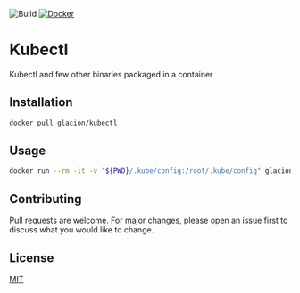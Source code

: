 ![Build](https://github.com/glacion/kubectl/workflows/Build/badge.svg)
[![Docker](https://img.shields.io/docker/v/glacion/kubectl)](https://hub.docker.com/r/glacion/kubectl)

# Kubectl

Kubectl and few other binaries packaged in a container

## Installation

```bash
docker pull glacion/kubectl
```

## Usage

```bash
docker run --rm -it -v "${PWD}/.kube/config:/root/.kube/config" glacion/kubectl
```

## Contributing

Pull requests are welcome. For major changes, please open an issue first to discuss what you would like to change.

## License

[MIT](https://choosealicense.com/licenses/mit/)
